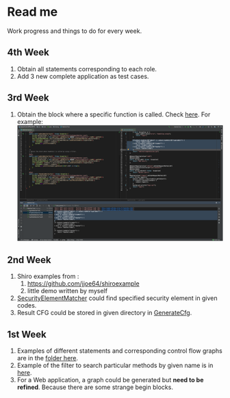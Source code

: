 # Read me
Work progress and things to do for every week.

## 4th Week
1. Obtain all statements corresponding to each role.
2. Add 3 new complete application as test cases.

## 3rd Week
1. Obtain the block where a specific function is called. Check [here](src/test/java/xisong/MatcherTest.java).
For example:![demo1](src/test/resources/shiro-example/3/DemoPicture.png)

## 2nd Week
1. Shiro examples from :
    1. https://github.com/jjoe64/shiroexample
    2. little demo written by myself
2. [SecurityElementMatcher](src/main/java/xisong/SecurityElementMatcher.java) could find specified security element in given codes.
3. Result CFG could be stored in given directory in [GenerateCfg](src/main/java/xisong/GenerateCfg.java).

## 1st Week
1. Examples of different statements and corresponding control flow graphs 
are in the [folder here](src/test/resources/control-flow).
2. Example of the filter to search particular methods by given name is in
 [here](src/test/java/xisong/QueryParticularFunction.java).
3. For a Web application, a graph could be generated but **need to be refined**.
Because there are some strange begin blocks. 
